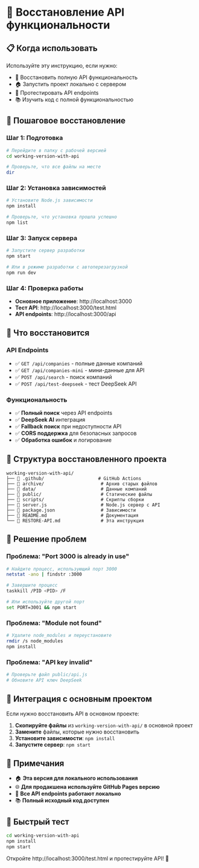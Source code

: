 # 🔄 Восстановление API функциональности

## 📋 Когда использовать

Используйте эту инструкцию, если нужно:
- 🔧 Восстановить полную API функциональность
- 🏠 Запустить проект локально с сервером
- 🧪 Протестировать API endpoints
- 📚 Изучить код с полной функциональностью

## 🚀 Пошаговое восстановление

### Шаг 1: Подготовка
```bash
# Перейдите в папку с рабочей версией
cd working-version-with-api

# Проверьте, что все файлы на месте
dir
```

### Шаг 2: Установка зависимостей
```bash
# Установите Node.js зависимости
npm install

# Проверьте, что установка прошла успешно
npm list
```

### Шаг 3: Запуск сервера
```bash
# Запустите сервер разработки
npm start

# Или в режиме разработки с автоперезагрузкой
npm run dev
```

### Шаг 4: Проверка работы
- **Основное приложение**: http://localhost:3000
- **Тест API**: http://localhost:3000/test.html
- **API endpoints**: http://localhost:3000/api

## 🔧 Что восстановится

### API Endpoints
- ✅ `GET /api/companies` - полные данные компаний
- ✅ `GET /api/companies-mini` - мини-данные для API
- ✅ `POST /api/search` - поиск компаний
- ✅ `POST /api/test-deepseek` - тест DeepSeek API

### Функциональность
- ✅ **Полный поиск** через API endpoints
- ✅ **DeepSeek AI** интеграция
- ✅ **Fallback поиск** при недоступности API
- ✅ **CORS поддержка** для безопасных запросов
- ✅ **Обработка ошибок** и логирование

## 📁 Структура восстановленного проекта

```
working-version-with-api/
├── 📁 .github/                    # GitHub Actions
├── 📁 archive/                     # Архив старых файлов
├── 📁 data/                        # Данные компаний
├── 📁 public/                      # Статические файлы
├── 📁 scripts/                     # Скрипты сборки
├── 📄 server.js                    # Node.js сервер с API
├── 📄 package.json                 # Зависимости
├── 📄 README.md                    # Документация
└── 📄 RESTORE-API.md               # Эта инструкция
```

## 🐛 Решение проблем

### Проблема: "Port 3000 is already in use"
```bash
# Найдите процесс, использующий порт 3000
netstat -ano | findstr :3000

# Завершите процесс
taskkill /PID <PID> /F

# Или используйте другой порт
set PORT=3001 && npm start
```

### Проблема: "Module not found"
```bash
# Удалите node_modules и переустановите
rmdir /s node_modules
npm install
```

### Проблема: "API key invalid"
```bash
# Проверьте файл public/api.js
# Обновите API ключ DeepSeek
```

## 🔄 Интеграция с основным проектом

Если нужно восстановить API в основном проекте:

1. **Скопируйте файлы** из `working-version-with-api/` в основной проект
2. **Замените** файлы, которые нужно восстановить
3. **Установите зависимости**: `npm install`
4. **Запустите сервер**: `npm start`

## 📝 Примечания

- 🏠 **Эта версия для локального использования**
- 🌐 **Для продакшена используйте GitHub Pages версию**
- 🔧 **Все API endpoints работают локально**
- 📚 **Полный исходный код доступен**

## 🚀 Быстрый тест

```bash
cd working-version-with-api
npm install
npm start
```

Откройте http://localhost:3000/test.html и протестируйте API! 🎉
